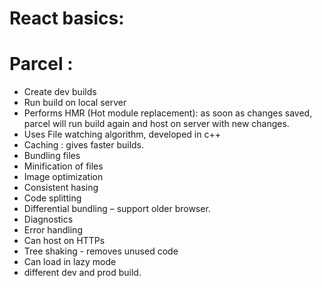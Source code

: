 # React basics:

# Parcel : 
- Create dev builds 
- Run build on local server
- Performs HMR (Hot module replacement): as soon as changes saved, parcel will run build again and host on server with new changes.
- Uses File watching algorithm, developed in c++
- Caching : gives faster builds.
- Bundling files
- Minification of files
- Image optimization
- Consistent hasing
- Code splitting
- Differential bundling – support older browser.
- Diagnostics
- Error handling
- Can host on HTTPs
- Tree shaking - removes unused code
- Can load in lazy mode
- different dev and prod build.

